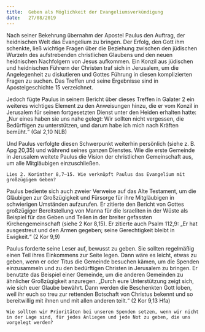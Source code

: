```yaml
---
title:  Geben als Möglichkeit der Evangeliumsverkündigung
date:   27/08/2019
---
```


Nach seiner Bekehrung übernahm der Apostel Paulus den Auftrag, der heidnischen Welt das Evangelium zu bringen. Der Erfolg, den Gott ihm schenkte, ließ wichtige Fragen über die Beziehung zwischen den jüdischen Wurzeln des aufstrebenden christlichen Glaubens und den neuen heidnischen Nachfolgern von Jesus aufkommen. Ein Konzil aus jüdischen und heidnischen Führern der Christen traf sich in Jerusalem, um die Angelegenheit zu diskutieren und Gottes Führung in diesen komplizierten Fragen zu suchen. Das Treffen und seine Ergebnisse sind in Apostelgeschichte 15 verzeichnet.

Jedoch fügte Paulus in seinem Bericht über dieses Treffen in Galater 2 ein weiteres wichtiges Element zu den Anweisungen hinzu, die er vom Konzil in Jerusalem für seinen fortgesetzten Dienst unter den Heiden erhalten hatte: „Nur eines haben sie uns nahe gelegt: Wir sollten nicht vergessen, die Bedürftigen zu unterstützen, und darum habe ich mich nach Kräften bemüht.“ (Gal 2,10 NLB)

Und Paulus verfolgte diesen Schwerpunkt weiterhin persönlich (siehe z. B. Apg 20,35) und während seines ganzen Dienstes. Wie die erste Gemeinde in Jerusalem weitete Paulus die Vision der christlichen Gemeinschaft aus, um alle Mitgläubigen einzuschließen.

`Lies 2. Korinther 8,7–15. Wie verknüpft Paulus das Evangelium mit großzügigem Geben?`

Paulus bediente sich auch zweier Verweise auf das Alte Testament, um die Gläubigen zur Großzügigkeit und Fürsorge für ihre Mitgläubigen in schwierigen Umständen aufzurufen. Er zitierte den Bericht von Gottes großzügiger Bereitstellung von Manna für die Israeliten in der Wüste als Beispiel für das Geben und Teilen in der breiter gefassten Kirchengemeinschaft (siehe 2 Kor 8,15). Er zitierte auch Psalm 112,9: „Er hat ausgestreut und den Armen gegeben; seine Gerechtigkeit bleibt in Ewigkeit.“ (2 Kor 9,9)

Paulus forderte seine Leser auf, bewusst zu geben. Sie sollten regelmäßig einen Teil ihres Einkommens zur Seite legen. Dann wäre es leicht, etwas zu geben, wenn er oder Titus die Gemeinde besuchen kämen, um die Spenden einzusammeln und zu den bedürftigen Christen in Jerusalem zu bringen. Er benutzte das Beispiel einer Gemeinde, um die anderen Gemeinden zu ähnlicher Großzügigkeit anzuregen. „Durch eure Unterstützung zeigt sich, wie sich euer Glaube bewährt. Dann werden die Beschenkten Gott loben, weil ihr euch so treu zur rettenden Botschaft von Christus bekennt und so bereitwillig mit ihnen und mit allen anderen teilt.“ (2 Kor 9,13 Hfa)

`Wie sollten wir Prioritäten bei unseren Spenden setzen, wenn wir nicht in der Lage sind, für jedes Anliegen und jede Not zu geben, die uns vorgelegt werden?`
